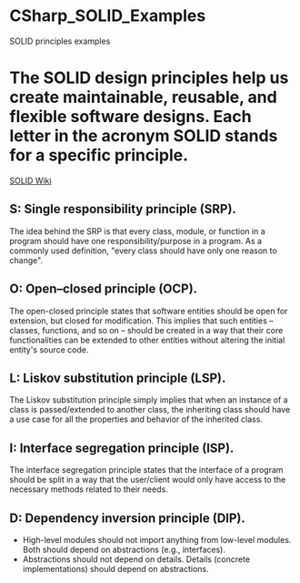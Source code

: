 # CSharp_SOLID_Examples
SOLID principles examples
# The SOLID design principles help us create maintainable, reusable, and flexible software designs. Each letter in the acronym SOLID stands for a specific principle.
<a href = 'https://en.wikipedia.org/wiki/SOLID'> SOLID Wiki </a>
## S: Single responsibility principle (SRP). 
The idea behind the SRP is that every class, module, or function in a program should have one responsibility/purpose in a program. As a commonly used definition, "every class should have only one reason to change".
## O: Open–closed principle (OCP).
The open-closed principle states that software entities should be open for extension, but closed for modification.
This implies that such entities – classes, functions, and so on – should be created in a way that their core functionalities can be extended to other entities without altering the initial entity's source code.
## L: Liskov substitution principle (LSP).
The Liskov substitution principle simply implies that when an instance of a class is passed/extended to another class, the inheriting class should have a use case for all the properties and behavior of the inherited class.
## I: Interface segregation principle (ISP).
The interface segregation principle states that the interface of a program should be split in a way that the user/client would only have access to the necessary methods related to their needs.
## D: Dependency inversion principle (DIP).
- High-level modules should not import anything from low-level modules. Both should depend on abstractions (e.g., interfaces).
- Abstractions should not depend on details. Details (concrete implementations) should depend on abstractions. 
